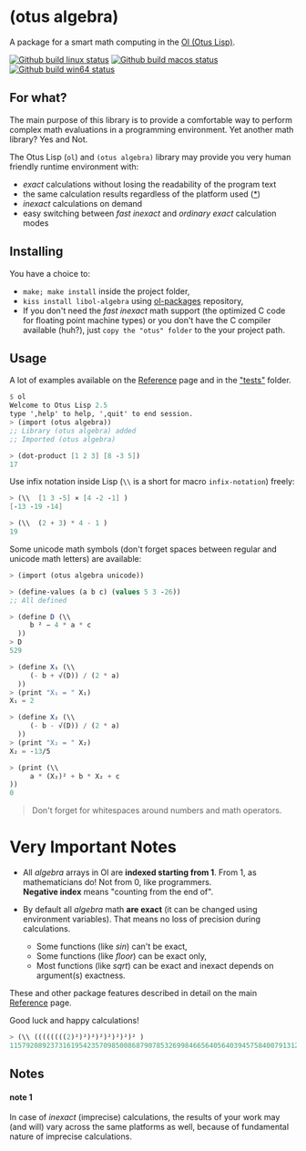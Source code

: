 (otus algebra)
==============

A package for a smart math computing in the [Ol (Otus Lisp)](https://github.com/yuriy-chumak/ol).

[![Github build linux status](https://github.com/yuriy-chumak/libol-algebra/workflows/CI%20Check%20(Linux)/badge.svg)](https://github.com/yuriy-chumak/libol-algebra/actions/workflows/check-linux.yml)
[![Github build macos status](https://github.com/yuriy-chumak/libol-algebra/workflows/CI%20Check%20(MacOS)/badge.svg)](https://github.com/yuriy-chumak/libol-algebra/actions/workflows/check-macos.yml)
[![Github build win64 status](https://github.com/yuriy-chumak/libol-algebra/workflows/CI%20Check%20(Win64)/badge.svg)](https://github.com/yuriy-chumak/libol-algebra/actions/workflows/check-win64.yml)


## For what?

The main purpose of this library is to provide a comfortable way to perform complex math evaluations in a programming environment. Yet another math library? Yes and Not.

The Otus Lisp (`ol`) and `(otus algebra)` library may provide you very human friendly runtime environment with:
 * *exact* calculations without losing the readability of the program text
 * the same calculation results regardless of the platform used ([*](#note-1))
 * *inexact* calculations on demand
 * easy switching between *fast inexact* and *ordinary exact* calculation modes


## Installing

You have a choice to:
 - `make; make install` inside the project folder,
 - `kiss install libol-algebra` using [ol-packages](https://github.com/yuriy-chumak/ol-packages) repository,
 - If you don't need the *fast inexact* math support (the optimized C code for floating point machine types) or you don't have the C compiler available (huh?), just `copy the "otus" folder` to the your project path.


## Usage

A lot of examples available on the [Reference](reference/README.md) page
and in the ["tests"](tests) folder.

```scheme
$ ol
Welcome to Otus Lisp 2.5
type ',help' to help, ',quit' to end session.
> (import (otus algebra))
;; Library (otus algebra) added
;; Imported (otus algebra)

> (dot-product [1 2 3] [8 -3 5])
17
```

Use infix notation inside Lisp (`\\` is a short for macro `infix-notation`) freely:
```scheme
> (\\  [1 3 -5] ⨯ [4 -2 -1] )
[-13 -19 -14]

> (\\  (2 + 3) * 4 - 1 )
19
```

Some unicode math symbols (don't forget spaces between regular and unicode math letters) are available:
```scheme
> (import (otus algebra unicode))

> (define-values (a b c) (values 5 3 -26))
;; All defined

> (define D (\\
     b ² − 4 * a * c
  ))
> D
529

> (define X₁ (\\
     (- b + √(D)) / (2 * a)
  ))
> (print "X₁ = " X₁)
X₁ = 2

> (define X₂ (\\
     (- b - √(D)) / (2 * a)
  ))
> (print "X₂ = " X₂)
X₂ = -13/5

> (print (\\
     a * (X₂)² + b * X₂ + c
))
0
```
> Don't forget for whitespaces around numbers and math operators.


Very Important Notes
====================

* All *algebra* arrays in Ol are **indexed starting from 1**.
  From 1, as mathematicians do! Not from 0, like programmers.  
  **Negative index** means "counting from the end of".

* By default all *algebra* math **are exact** (it can be changed using environment variables). That means no loss of precision during calculations.  
  - Some functions (like *sin*) can't be exact,
  - Some functions (like *floor*) can be exact only,
  - Most functions (like *sqrt*) can be exact and inexact depends on argument(s) exactness.

These and other package features described in detail on the main [Reference](reference/README.md) page.


Good luck and happy calculations!

```scheme
> (\\ ((((((((2)²)²)²)²)²)²)²)² )
115792089237316195423570985008687907853269984665640564039457584007913129639936
```

## Notes

#### note 1
In case of *inexact* (imprecise) calculations, the results of your work may (and will) vary across the same platforms as well, because of fundamental nature of imprecise calculations.
